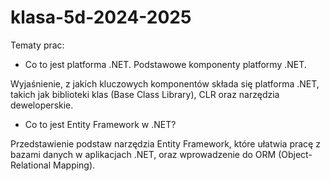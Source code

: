 # klasa-5d-2024-2025


Tematy prac:
* Co to jest platforma .NET. Podstawowe komponenty platformy .NET.

Wyjaśnienie, z jakich kluczowych komponentów składa się platforma .NET, takich jak biblioteki klas (Base Class Library), CLR oraz narzędzia deweloperskie.

* Co to jest Entity Framework w .NET?
 
Przedstawienie podstaw narzędzia Entity Framework, które ułatwia pracę z bazami danych w aplikacjach .NET, oraz wprowadzenie do ORM (Object-Relational Mapping).
